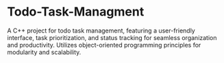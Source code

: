 # Todo-Task-Managment
 A C++ project for todo task management, featuring a user-friendly interface, task prioritization, and status tracking for seamless organization and productivity. Utilizes object-oriented programming principles for modularity and scalability.
